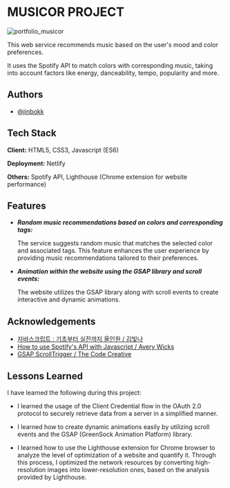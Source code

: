 # MUSICOR PROJECT

![portfolio_musicor](https://github.com/jinbokk/MUSICOR/assets/101123079/f012664f-3441-4b4b-b17c-c6feb64091f4)

This web service recommends music based on the user's mood and color preferences. 

It uses the Spotify API to match colors with corresponding music, taking into account factors like energy, danceability, tempo, popularity and more.


## Authors

- [@jinbokk](https://www.github.com/jinbokk)


## Tech Stack

**Client:** HTML5, CSS3, Javascript (ES6)

**Deployment:** Netlify

**Others:** Spotify API, Lighthouse (Chrome extension for website performance)
## Features

- ***Random music recommendations based on colors and corresponding tags:***

    The service suggests random music that matches the selected color and associated tags. This feature enhances the user experience by providing music recommendations tailored to their preferences.

- ***Animation within the website using the GSAP library and scroll events:***

    The website utilizes the GSAP library along with scroll events to create interactive and dynamic animations.
## Acknowledgements

- [자바스크립트 : 기초부터 실전까지 올인원 / 김빛나](https://codingnoona.thinkific.com/courses/2)
- [How to use Spotify's API with Javascript / Avery Wicks](https://www.youtube.com/watch?v=SbelQW2JaDQ)
- [GSAP ScrollTrigger / The Code Creative](https://www.youtube.com/playlist?list=PLMPgoZdlPumexxtvuPUB3TY7LExI1N_Xp)




## Lessons Learned

I have learned the following during this project:

* I learned the usage of the Client Credential flow in the OAuth 2.0 protocol to securely retrieve data from a server in a simplified manner.

* I learned how to create dynamic animations easily by utilizing scroll events and the GSAP (GreenSock Animation Platform) library.

* I learned how to use the Lighthouse extension for Chrome browser to analyze the level of optimization of a website and quantify it. Through this process, I optimized the network resources by converting high-resolution images into lower-resolution ones, based on the analysis provided by Lighthouse.

